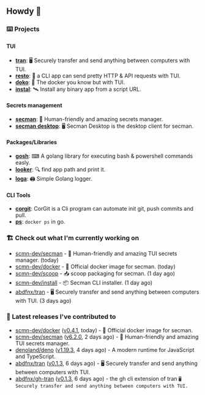 ## Howdy 👋

### ⌨️ Projects

#### TUI

- [**tran**](https://github.com/abdfnx/tran): 🖥 Securely transfer and send anything between computers with TUI.
- [**resto**](https://github.com/abdfnx/resto): 🔗 a CLI app can send pretty HTTP & API requests with TUI.
- [**doko**](https://github.com/abdfnx/doko): 🐳 The docker you know but with TUI.
- [**instal**](https://github.com/abdfnx/instal): 🛰️ Install any binary app from a script URL.

#### Secrets management

- [**secman**](https://github.com/scmn-dev/secman): 👊 Human-friendly and amazing secrets manager.
- [**secman desktop**](https://github.com/scmn-dev/desktop): 🖥️ Secman Desktop is the desktop client for secman.

#### Packages/Libraries

- [**gosh**](https://github.com/abdfnx/gosh): ⌨ A golang library for executing bash & powershell commands easly.
- [**looker**](https://github.com/abdfnx/looker): 🔍 find app path and print it.
- [**loga**](https://github.com/abdfnx/loga): 🖨️ Simple Golang logger.

#### CLI Tools

- [**corgit**](https://github.com/abdfnx/corgit): CorGit is a Cli program can automate init git, push commits and pull.
- [**ps**](https://github.com/scmn-dev/ps): `docker ps` in go.

### 🏗️ Check out what I'm currently working on


- [scmn-dev/secman](https://github.com/scmn-dev/secman) - 👊 Human-friendly and amazing TUI secrets manager. (today)
- [scmn-dev/docker](https://github.com/scmn-dev/docker) - 🐳 Official docker image for secman. (today)
- [scmn-dev/scoop](https://github.com/scmn-dev/scoop) - 📥 scoop packaging for secman. (1 day ago)
- [scmn-dev/install](https://github.com/scmn-dev/install) - 📦 Secman CLI installer. (1 day ago)
- [abdfnx/tran](https://github.com/abdfnx/tran) - 🖥 Securely transfer and send anything between computers with TUI. (3 days ago)

### 🔭 Latest releases I've contributed to

- [scmn-dev/docker](https://github.com/scmn-dev/docker) ([v0.4.1](https://github.com/scmn-dev/docker/releases/tag/v0.4.1), today) - 🐳 Official docker image for secman.
- [scmn-dev/secman](https://github.com/scmn-dev/secman) ([v6.2.0](https://github.com/scmn-dev/secman/releases/tag/v6.2.0), 2 days ago) - 👊 Human-friendly and amazing TUI secrets manager.
- [denoland/deno](https://github.com/denoland/deno) ([v1.19.3](https://github.com/denoland/deno/releases/tag/v1.19.3), 4 days ago) - A modern runtime for JavaScript and TypeScript.
- [abdfnx/tran](https://github.com/abdfnx/tran) ([v0.1.3](https://github.com/abdfnx/tran/releases/tag/v0.1.3), 6 days ago) - 🖥 Securely transfer and send anything between computers with TUI.
- [abdfnx/gh-tran](https://github.com/abdfnx/gh-tran) ([v0.1.3](https://github.com/abdfnx/gh-tran/releases/tag/v0.1.3), 6 days ago) - the gh cli extension of tran `🖥 Securely transfer and send anything between computers with TUI.`
